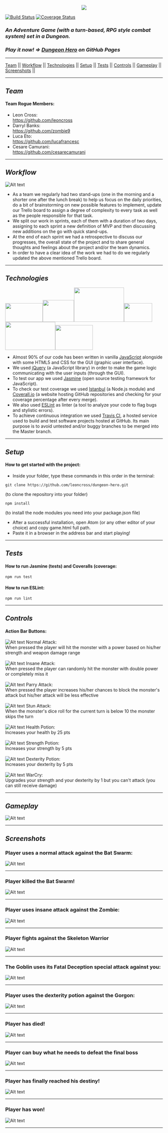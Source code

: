 <p align="center"> 
<img src="/static/images/dh-logo.png?raw=true">
</p>

[![Build Status](https://travis-ci.com/leoncross/dungeon-hero.svg?branch=master)](https://travis-ci.com/leoncross/dungeon-hero) [![Coverage Status](https://coveralls.io/repos/github/leoncross/dungeon-hero/badge.svg?branch=master)](https://coveralls.io/github/leoncross/dungeon-hero?branch=master)

### *An Adventure Game (with a turn-based, RPG style combat system) set in a Dungeon.*

### *Play it now! => <a href="https://leoncross.github.io/dungeon-hero/" target="_blank">Dungeon Hero</a> on GitHub Pages*

<!-- <br> -->

<hr>

[Team](#team) || [Workflow](#workflow) || [Technologies](#technologies) || [Setup](#setup) || [Tests](#tests) || [Controls](#controls) || [Gameplay](#gameplay) || [Screenshots](#screenshots) ||

<hr>

## *Team*
#### Team Rogue Members:

* Leon Cross:       <br><a href="https://github.com/leoncross/">https://github.com/leoncross</a>
* Darryl Banks:     <br><a href="https://github.com/zombie9">https://github.com/zombie9</a>
* Luca Eto:         <br><a href="https://github.com/lucafrancesc/">https://github.com/lucafrancesc</a>
* Cesare Camurani:  <br><a href="https://github.com/cesarecamurani/">https://github.com/cesarecamurani</a>

<hr>

## *Workflow*

![Alt text](/static/images/trello_board.png?raw=true "trello_board") <br>

* As a team we regularly had two stand-ups (one in the morning and a shorter one after the lunch break) to help us focus on the daily priorities, do a bit of brainstorming on new possible features to implement, update our Trello board to assign a degree of complexity to every task as well as the people responsible for that task.
* We split our work in sprints, each of them with a duration of two days, assigning to each sprint a new definition of MVP and then discussing new additions on the go with quick stand-ups.
* At the end of each sprint we had a retrospective to discuss our progresses, the overall state of the project and to share general thoughts and feelings about the project and/or the team dynamics.
* In order to have a clear idea of the work we had to do we regularly updated the above mentioned Trello board.

<hr>

## *Technologies*

<img src="/static/images/js.png" width="120" height="60"><img src="/static/images/jquery.png" width="100" height="70"><img src="/static/images/jasmine.png" width="160" height="110"><img src="/static/images/istanbul.png" width="90" height="60"><img src="/static/images/eslint.png" width="160" height="90"><img src="/static/images/travis 2.png" width="120" height="80">

* Almost 90% of our code has been written in vanilla <a href="https://www.javascript.com/">JavaScript</a> alongside with some HTML5 and CSS for the GUI (graphic user interface).
* We used <a href="https://jquery.com/">jQuery</a> (a JavaScript library) in order to make the game logic communicating with the user inputs (through the GUI).
* To test our app we used <a href="https://jasmine.github.io/">Jasmine</a> (open source testing framework for JavaScript).
* To check our test coverage we used <a href="https://istanbul.js.org/">Istanbul</a> (a Node.js module) and <a href="https://coveralls.io/">Coverall.io</a> (a website hosting GitHub repositories and checking for your coverage percentage after every merge).
* We also used <a href="https://eslint.org/">ESLint</a> as linter (a tool to analyze your code to flag bugs and stylistic errors).
* To achieve continuous integration we used <a href="https://travis-ci.org/">Travis CI</a>, a hosted service used to build and test software projects hosted at GitHub. Its main purpose is to avoid untested and/or buggy branches to be merged into the Master branch.

<hr>

## *Setup*
#### How to get started with the project:

* Inside your folder, type these commands in this order in the terminal:

```
git clone https://github.com/leoncross/dungeon-hero.git
```
(to clone the repository into your folder)
```
npm install
```
(to install the node modules you need into your package.json file) <br>

* After a successful installation, open Atom (or any other editor of your choice) and copy game.html full path.
* Paste it in a browser in the address bar and start playing!

<hr>

## *Tests*
#### How to run Jasmine (tests) and Coveralls (coverage:
```
npm run test
```

#### How to run ESLint:
```
npm run lint
```

<hr>

## *Controls*
#### Action Bar Buttons:

![Alt text](/static/images/icon-attack-color.png?raw=true "icon-attack-color") Normal Attack: <br> When pressed the player will hit the monster with a power based on his/her strength and weapon damage range <br><br>
![Alt text](/static/images/insane-attack-color.png?raw=true "icon-attack-color")  Insane Attack: <br> When pressed the player can randomly hit the monster with double power or completely miss it <br><br>
![Alt text](/static/images/parry-attack-color.png?raw=true "icon-attack-color")  Parry Attack: <br> When pressed the player increases his/her chances to block the monster's attack but his/her attack will be less effective  <br><br>
![Alt text](/static/images/stun-attack-color.png?raw=true "icon-attack-color")  Stun Attack: <br> When the monster's dice roll for the current turn is below 10 the monster skips the turn <br><br>
![Alt text](/static/images/health-potion-color.png?raw=true "icon-attack-color")  Health Potion: <br> Increases your health by 25 pts  <br><br>
![Alt text](/static/images/dex-potion-color.png?raw=true "icon-attack-color")  Strength Potion: <br> Increases your strength by 5 pts <br><br>
![Alt text](/static/images/str-potion-color.png?raw=true "icon-attack-color")  Dexterity Potion: <br> Increases your dexterity by 5 pts <br><br>
![Alt text](/static/images/warcry-color.png?raw=true "icon-attack-color")  WarCry: <br> Upgrades your strength and your dexterity by 1 but you can't attack (you can still receive damage) <br>

<hr>

## *Gameplay*

![Alt text](/static/images/kapture.gif?raw=true "Screenshot")

<hr>

## *Screenshots*

### Player uses a normal attack against the Bat Swarm:
![Alt text](/static/images/normal_attack.png?raw=true "Screenshot") <hr>

### Player killed the Bat Swarm!
![Alt text](/static/images/win_screen.png?raw=true "Screenshot") <hr>

### Player uses insane attack against the Zombie:
![Alt text](/static/images/insane_attack.png?raw=true "Screenshot") <hr>

### Player fights against the Skeleton Warrior
![Alt text](/static/images/skeleton_warrior.png?raw=true "Screenshot") <hr>

### The Goblin uses its Fatal Deception special attack against you:
![Alt text](/static/images/special_attack.png?raw=true "Screenshot") <hr>

### Player uses the dexterity potion against the Gorgon:
![Alt text](/static/images/gorgon_dex.png?raw=true "Screenshot") <hr>

### Player has died!
![Alt text](/static/images/death_screen.png?raw=true "Screenshot") <hr>

### Player can buy what he needs to defeat the final boss
![Alt text](/static/images/goblin_shop.png?raw=true "Screenshot") <hr>

### Player has finally reached his destiny!
![Alt text](/static/images/dragon_shoot.png?raw=true "Screenshot") <hr>

### Player has won!
![Alt text](/static/images/winner_screen.png?raw=true "Screenshot") <hr>
